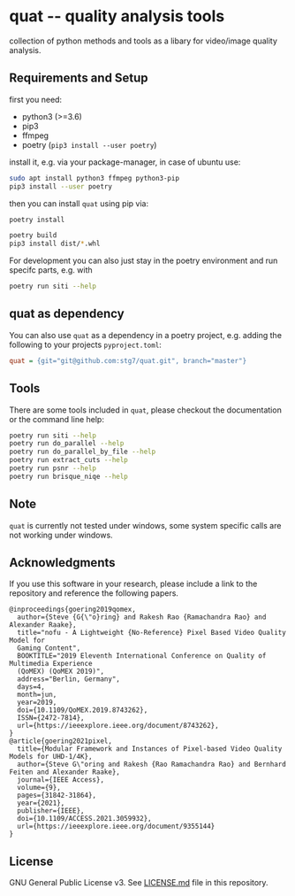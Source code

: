 # quat -- quality analysis tools

collection of python methods and tools as a libary for video/image quality analysis.


## Requirements and Setup

first you need:

* python3 (>=3.6)
* pip3
* ffmpeg
* poetry (`pip3 install --user poetry`)

install it, e.g. via your package-manager, in case of ubuntu use:

```bash
sudo apt install python3 ffmpeg python3-pip
pip3 install --user poetry
```

then you can install `quat` using pip via:

```bash
poetry install

poetry build
pip3 install dist/*.whl
```

For development you can also just stay in the poetry environment and run specifc parts, e.g. with
```bash
poetry run siti --help
```

## quat as dependency
You can also use `quat` as a dependency in a poetry project, e.g. adding the following to your projects `pyproject.toml`:

```ini
quat = {git="git@github.com:stg7/quat.git", branch="master"}
```

## Tools
There are some tools included in `quat`, please checkout the documentation or the command line help:
```bash
poetry run siti --help
poetry run do_parallel --help
poetry run do_parallel_by_file --help
poetry run extract_cuts --help
poetry run psnr --help
poetry run brisque_niqe --help
```


## Note
`quat` is currently not tested under windows, some system specific calls are not working under windows.


## Acknowledgments

If you use this software in your research, please include a link to the repository and reference the following papers.

```
@inproceedings{goering2019qomex,
  author={Steve {G{\"o}ring} and Rakesh Rao {Ramachandra Rao} and Alexander Raake},
  title="nofu - A Lightweight {No-Reference} Pixel Based Video Quality Model for
  Gaming Content",
  BOOKTITLE="2019 Eleventh International Conference on Quality of Multimedia Experience
  (QoMEX) (QoMEX 2019)",
  address="Berlin, Germany",
  days=4,
  month=jun,
  year=2019,
  doi={10.1109/QoMEX.2019.8743262},
  ISSN={2472-7814},
  url={https://ieeexplore.ieee.org/document/8743262},
}
@article{goering2021pixel,
  title={Modular Framework and Instances of Pixel-based Video Quality Models for UHD-1/4K},
  author={Steve G\"oring and Rakesh {Rao Ramachandra Rao} and Bernhard Feiten and Alexander Raake},
  journal={IEEE Access},
  volume={9},
  pages={31842-31864},
  year={2021},
  publisher={IEEE},
  doi={10.1109/ACCESS.2021.3059932},
  url={https://ieeexplore.ieee.org/document/9355144}
}
```

## License
GNU General Public License v3. See [LICENSE.md](./LICENSE.md) file in this repository.
